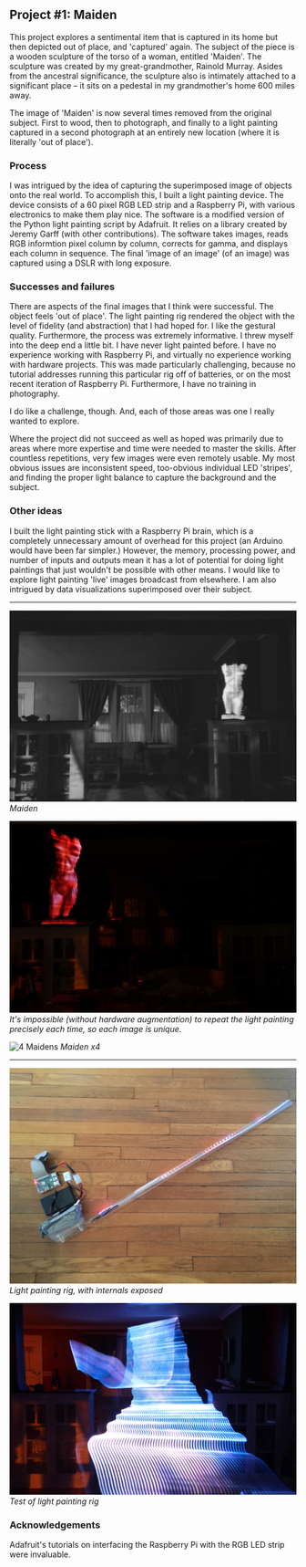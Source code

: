 ## Project #1: Maiden

This project explores a sentimental item that is captured in its home but then depicted out of place, and 'captured' again. The subject of the piece is a wooden sculpture of the torso of a woman, entitled 'Maiden'. The sculpture was created by my great-grandmother, Rainold Murray. Asides from the ancestral significance, the sculpture also is intimately attached to a significant place – it sits on a pedestal in my grandmother's home 600 miles away.

The image of 'Maiden' is now several times removed from the original subject. First to wood, then to photograph, and finally to a light painting captured in a second photograph at an entirely new location (where it is literally 'out of place').

### Process

I was intrigued by the idea of capturing the superimposed image of objects onto the real world. To accomplish this, I built a light painting device. The device consists of a 60 pixel RGB LED strip and a Raspberry Pi, with various electronics to make them play nice. The software is a modified version of the Python light painting script by Adafruit. It relies on a library created by Jeremy Garff (with other contributions). The software takes images, reads RGB informtion pixel column by column, corrects for gamma, and displays each column in sequence. The final 'image of an image' (of an image) was captured using a DSLR with long exposure.

### Successes and failures

There are aspects of the final images that I think were successful. The object feels 'out of place'. The light painting rig rendered the object with the level of fidelity (and abstraction) that I had hoped for. I like the gestural quality. Furthermore, the process was extremely informative. I threw myself into the deep end a little bit. I have never light painted before. I have no experience working with Raspberry Pi, and virtually no experience working with hardware projects. This was made particularly challenging, because no tutorial addresses running this particular rig off of batteries, or on the most recent iteration of Raspberry Pi. Furthermore, I have no training in photography.

I do like a challenge, though. And, each of those areas was one I really wanted to explore.

Where the project did not succeed as well as hoped was primarily due to areas where more expertise and time were needed to master the skills. After countless repetitions, very few images were even remotely usable. My most obvious issues are inconsistent speed, too-obvious individual LED 'stripes', and finding the proper light balance to capture the background and the subject.

### Other ideas

I built the light painting stick with a Raspberry Pi brain, which is a completely unnecessary amount of overhead for this project (an Arduino would have been far simpler.) However, the memory, processing power, and number of inputs and outputs mean it has a lot of potential for doing light paintings that just wouldn't be possible with other means. I would like to explore light painting 'live' images broadcast from elsewhere. I am also intrigued by data visualizations superimposed over their subject.


---

![Maiden](./media/project1/project1.jpg)
*Maiden*

![Dancing Maiden](./media/project1/project1.gif) 
*It's impossible (without hardware augmentation) to repeat the light painting precisely each time, so each image is unique.*

![4 Maidens](./media/project1/project1-2.jpg)
*Maiden x4*

---
![Rig](./media/project1/rig.jpg)  
*Light painting rig, with internals exposed*

![Rig Test](./media/project1/rigtest.jpg)  
*Test of light painting rig*

### Acknowledgements

Adafruit's tutorials on interfacing the Raspberry Pi with the RGB LED strip were invaluable.